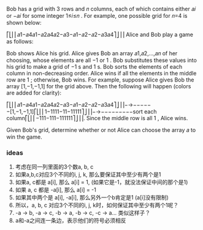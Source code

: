 Bob has a grid with 3
 rows and 𝑛
 columns, each of which contains either 𝑎𝑖
 or −𝑎𝑖
 for some integer 1≤𝑖≤𝑛
. For example, one possible grid for 𝑛=4
 is shown below:

⎡⎣⎢⎢𝑎1−𝑎4𝑎1−𝑎2𝑎4𝑎2−𝑎3−𝑎1−𝑎2−𝑎2−𝑎3𝑎4⎤⎦⎥⎥
Alice and Bob play a game as follows:

Bob shows Alice his grid.
Alice gives Bob an array 𝑎1,𝑎2,…,𝑎𝑛
 of her choosing, whose elements are all −1
 or 1
.
Bob substitutes these values into his grid to make a grid of −1
s and 1
s.
Bob sorts the elements of each column in non-decreasing order.
Alice wins if all the elements in the middle row are 1
; otherwise, Bob wins.
For example, suppose Alice gives Bob the array [1,−1,−1,1]
 for the grid above. Then the following will happen (colors are added for clarity):

⎡⎣⎢⎢𝑎1−𝑎4𝑎1−𝑎2𝑎4𝑎2−𝑎3−𝑎1−𝑎2−𝑎2−𝑎3𝑎4⎤⎦⎥⎥−→−−−−−−[1,−1,−1,1]⎡⎣⎢⎢1−1111−11−11111⎤⎦⎥⎥−→−−−−−−−−−sort each column⎡⎣⎢⎢−111−111−111111⎤⎦⎥⎥.
Since the middle row is all 1
, Alice wins.

Given Bob's grid, determine whether or not Alice can choose the array 𝑎
 to win the game.

### ideas
1. 考虑在同一列里面的3个数a, b, c
2. 如果a,b,c对应3个不同的i, j, k, 那么要保证其中至少有两个是1
3. 如果a, c都是 a[i], 那么 a[i] = 1, (如果它是-1，就没法保证中间的那个是1)
4. 如果 a, c 都是 -a[i], 那么 a[i] = -1
5. 如果其中两个是 a[i], -a[i], 那么另外一个b肯定是1 (a[i]没有限制)
6. 所以，a, b, c 对应3个不同的i, j, k时，如何保证其中至少有两个1呢？
7. -a -> b, -a -> c, -b -> a, -b -> c, -c -> a... 类似这样子？
8. a和-a之间连一条边，表示他们的符号必须相反
